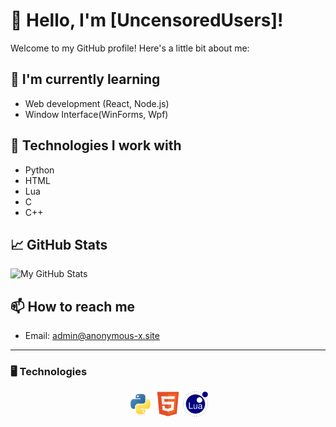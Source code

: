 # 👋 Hello, I'm [UncensoredUsers]!

Welcome to my GitHub profile! Here's a little bit about me:

## 🌱 I'm currently learning
- Web development (React, Node.js)
- Window Interface(WinForms, Wpf)

## 🧰 Technologies I work with
- Python
- HTML
- Lua
- C
- C++

## 📈 GitHub Stats
![My GitHub Stats](https://github-readme-stats.vercel.app/api?username=UncensoredUsers&show_icons=true&theme=radical)

## 📫 How to reach me
- Email: admin@anonymous-x.site

---

### 🖥️ Technologies

<p align="center">
  <img src="https://raw.githubusercontent.com/devicons/devicon/master/icons/python/python-original.svg" alt="Python" width="40" height="40"/>
  <img src="https://raw.githubusercontent.com/devicons/devicon/master/icons/html5/html5-original.svg" alt="HTML" width="40" height="40"/>
  <img src="https://raw.githubusercontent.com/devicons/devicon/master/icons/lua/lua-original.svg" alt="Lua" width="40" height="40"/>
</p>
